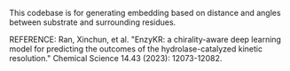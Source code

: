 This codebase is for generating embedding based on distance and angles between substrate and surrounding residues.







REFERENCE:
Ran, Xinchun, et al. "EnzyKR: a chirality-aware deep learning model for predicting the outcomes of the hydrolase-catalyzed kinetic resolution." Chemical Science 14.43 (2023): 12073-12082.